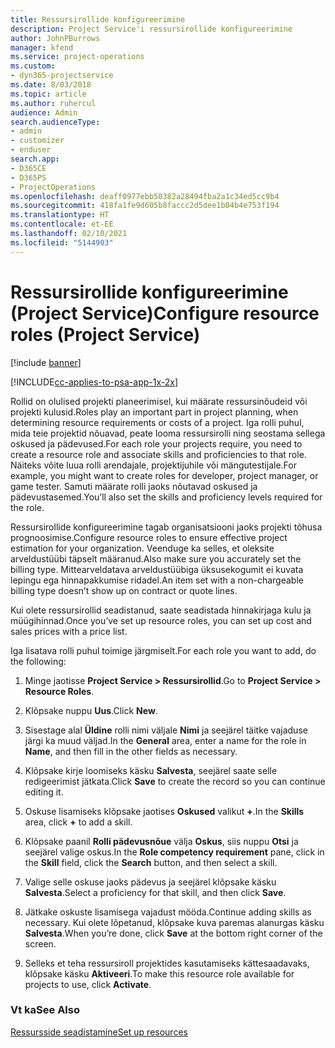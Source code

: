 ```yaml
---
title: Ressursirollide konfigureerimine
description: Project Service'i ressursirollide konfigureerimine
author: JohnPBurrows
manager: kfend
ms.service: project-operations
ms.custom:
- dyn365-projectservice
ms.date: 8/03/2018
ms.topic: article
ms.author: ruhercul
audience: Admin
search.audienceType:
- admin
- customizer
- enduser
search.app:
- D365CE
- D365PS
- ProjectOperations
ms.openlocfilehash: deaff0977ebb50382a28494fba2a1c34ed5cc9b4
ms.sourcegitcommit: 418fa1fe9d605b8faccc2d5dee1b04b4e753f194
ms.translationtype: HT
ms.contentlocale: et-EE
ms.lasthandoff: 02/10/2021
ms.locfileid: "5144903"
---
```

# <a name="configure-resource-roles-project-service"></a><span data-ttu-id="6dd7a-103">Ressursirollide konfigureerimine (Project Service)</span><span class="sxs-lookup"><span data-stu-id="6dd7a-103">Configure resource roles (Project Service)</span></span>

[!include [banner](../includes/psa-now-project-operations.md)]

[!INCLUDE[cc-applies-to-psa-app-1x-2x](../includes/cc-applies-to-psa-app-1x-2x.md)]

<span data-ttu-id="6dd7a-104">Rollid on olulised projekti planeerimisel, kui määrate ressursinõudeid või projekti kulusid.</span><span class="sxs-lookup"><span data-stu-id="6dd7a-104">Roles play an important part in project planning, when determining resource requirements or costs of a project.</span></span> <span data-ttu-id="6dd7a-105">Iga rolli puhul, mida teie projektid nõuavad, peate looma ressursirolli ning seostama sellega oskused ja pädevused.</span><span class="sxs-lookup"><span data-stu-id="6dd7a-105">For each role your projects require, you need to create a resource role and associate skills and proficiencies to that role.</span></span> <span data-ttu-id="6dd7a-106">Näiteks võite luua rolli arendajale, projektijuhile või mängutestijale.</span><span class="sxs-lookup"><span data-stu-id="6dd7a-106">For example, you might want to create roles for developer, project manager, or game tester.</span></span> <span data-ttu-id="6dd7a-107">Samuti määrate rolli jaoks nõutavad oskused ja pädevustasemed.</span><span class="sxs-lookup"><span data-stu-id="6dd7a-107">You’ll also set the skills and proficiency levels required for the role.</span></span>  
  
 <span data-ttu-id="6dd7a-108">Ressursirollide konfigureerimine tagab organisatsiooni jaoks projekti tõhusa prognoosimise.</span><span class="sxs-lookup"><span data-stu-id="6dd7a-108">Configure resource roles to ensure effective project estimation for your organization.</span></span>  <span data-ttu-id="6dd7a-109">Veenduge ka selles, et oleksite arveldustüübi täpselt määranud.</span><span class="sxs-lookup"><span data-stu-id="6dd7a-109">Also make sure you accurately set the billing type.</span></span> <span data-ttu-id="6dd7a-110">Mittearveldatava arveldustüübiga üksusekogumit ei kuvata lepingu ega hinnapakkumise ridadel.</span><span class="sxs-lookup"><span data-stu-id="6dd7a-110">An item set with a non-chargeable billing type doesn’t show up on contract or quote lines.</span></span>  
  
 <span data-ttu-id="6dd7a-111">Kui olete ressursirollid seadistanud, saate seadistada hinnakirjaga kulu ja müügihinnad.</span><span class="sxs-lookup"><span data-stu-id="6dd7a-111">Once you’ve set up resource roles, you can set up cost and sales prices with a price list.</span></span>  
  
 <span data-ttu-id="6dd7a-112">Iga lisatava rolli puhul toimige järgmiselt.</span><span class="sxs-lookup"><span data-stu-id="6dd7a-112">For each role you want to add, do the following:</span></span>  
  
1.  <span data-ttu-id="6dd7a-113">Minge jaotisse **Project Service > Ressursirollid**.</span><span class="sxs-lookup"><span data-stu-id="6dd7a-113">Go to **Project Service > Resource Roles**.</span></span>  
  
2.  <span data-ttu-id="6dd7a-114">Klõpsake nuppu **Uus**.</span><span class="sxs-lookup"><span data-stu-id="6dd7a-114">Click **New**.</span></span>  
  
3.  <span data-ttu-id="6dd7a-115">Sisestage alal **Üldine** rolli nimi väljale **Nimi** ja seejärel täitke vajaduse järgi ka muud väljad.</span><span class="sxs-lookup"><span data-stu-id="6dd7a-115">In the **General** area, enter a name for the role in **Name**, and then fill in the other fields as necessary.</span></span>  
  
4.  <span data-ttu-id="6dd7a-116">Klõpsake kirje loomiseks käsku **Salvesta**, seejärel saate selle redigeerimist jätkata.</span><span class="sxs-lookup"><span data-stu-id="6dd7a-116">Click **Save** to create the record so you can continue editing it.</span></span>  
  
5.  <span data-ttu-id="6dd7a-117">Oskuse lisamiseks klõpsake jaotises **Oskused** valikut **+**.</span><span class="sxs-lookup"><span data-stu-id="6dd7a-117">In the **Skills** area, click **+** to add a skill.</span></span>  
  
6.  <span data-ttu-id="6dd7a-118">Klõpsake paanil **Rolli pädevusnõue** välja **Oskus**, siis nuppu **Otsi** ja seejärel valige oskus.</span><span class="sxs-lookup"><span data-stu-id="6dd7a-118">In the **Role competency requirement** pane, click in the **Skill** field, click the **Search** button, and then select a skill.</span></span>  
  
7.  <span data-ttu-id="6dd7a-119">Valige selle oskuse jaoks pädevus ja seejärel klõpsake käsku **Salvesta**.</span><span class="sxs-lookup"><span data-stu-id="6dd7a-119">Select a proficiency for that skill, and then click **Save**.</span></span>  
  
8.  <span data-ttu-id="6dd7a-120">Jätkake oskuste lisamisega vajadust mööda.</span><span class="sxs-lookup"><span data-stu-id="6dd7a-120">Continue adding skills as necessary.</span></span> <span data-ttu-id="6dd7a-121">Kui olete lõpetanud, klõpsake kuva paremas alanurgas käsku **Salvesta**.</span><span class="sxs-lookup"><span data-stu-id="6dd7a-121">When you’re done, click **Save** at the bottom right corner of the screen.</span></span>  
  
9. <span data-ttu-id="6dd7a-122">Selleks et teha ressursiroll projektides kasutamiseks kättesaadavaks, klõpsake käsku **Aktiveeri**.</span><span class="sxs-lookup"><span data-stu-id="6dd7a-122">To make this resource role available for projects to use, click **Activate**.</span></span>  
  
### <a name="see-also"></a><span data-ttu-id="6dd7a-123">Vt ka</span><span class="sxs-lookup"><span data-stu-id="6dd7a-123">See Also</span></span>  
 [<span data-ttu-id="6dd7a-124">Ressursside seadistamine</span><span class="sxs-lookup"><span data-stu-id="6dd7a-124">Set up resources</span></span>](../psa/set-up-resources.md)
